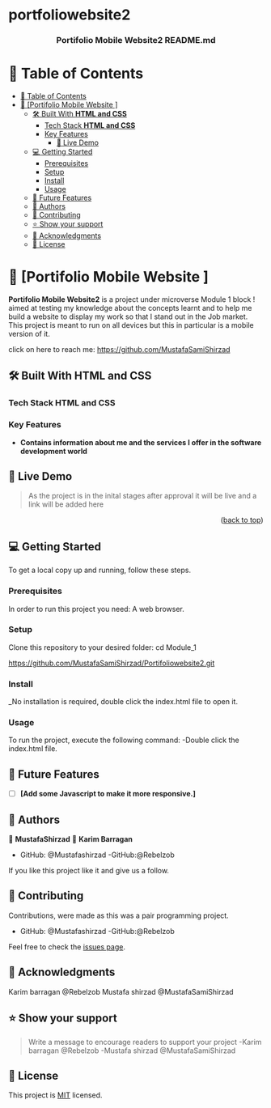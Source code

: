 # portfoliowebsite2
<a name="readme-top"></a>


<div align="center">
  

  <h3><b>Portifolio Mobile Website2 README.md</b></h3>

</div>

# 📗 Table of Contents

- [📗 Table of Contents](#-table-of-contents)
- [📖 \[Portifolio Mobile Website \] ](#-portifolio-mobile-website2--)
  - [🛠 Built With **HTML and CSS**](#-built-with-html-and-css)
    - [Tech Stack **HTML and CSS**](#tech-stack-html-and-css)
    - [Key Features ](#key-features-)
      - [🚀 Live Demo](#live-demo)
  - [💻 Getting Started ](#-getting-started-)
    - [Prerequisites](#prerequisites)
    - [Setup](#setup)
    - [Install](#install)
    - [Usage](#usage)
  - [🔭 Future Features ](#-future-features-)
  - [👥 Authors ](#-authors-)
  - [🤝 Contributing](#contributing)
  - [⭐️ Show your support](#support)
  - [🙏 Acknowledgments ](#-acknowledgments-)
  - [📝 License ](#-license-)


# 📖 [Portifolio Mobile Website ] <a name="about-project"></a>
**Portifolio Mobile Website2** is a project under microverse Module 1 block ! aimed at testing my knowledge about the concepts learnt and to help me build a website to display my work so that I stand out in the Job market.
This project is meant to run on all devices but this in particular is a mobile version of it.

click on here to reach me: https://github.com/MustafaSamiShirzad


## 🛠 Built With **HTML and CSS**

### Tech Stack **HTML and CSS**
### Key Features <a name="key-features"></a>
- **Contains information about me and the services I offer in the software development world**

## 🚀 Live Demo <a name="live-demo"></a>

> As the project is in the inital stages after approval it will be live and a link will be added here



<p align="right">(<a href="#readme-top">back to top</a>)</p>

## 💻 Getting Started <a name="getting-started"></a>

To get a local copy up and running, follow these steps.

### Prerequisites

In order to run this project you need: A web browser.
### Setup

Clone this repository to your desired folder:
cd Module_1 

https://github.com/MustafaSamiShirzad/Portifoliowebsite2.git

### Install

_No installation is required, double click the index.html file to open it.

### Usage

To run the project, execute the following command:
-Double click the index.html file.

## 🔭 Future Features <a name="future-features"></a>

- [ ] **[Add some Javascript to make it more responsive.]**

## 👥 Authors <a name="authors"></a>

👤 **MustafaShirzad**
👤 **Karim Barragan**

- GitHub: @Mustafashirzad
-GitHub:@Rebelzob


If you like this project like it and give us a follow.

## 🤝 Contributing <a name="contributing"></a>

Contributions, were made as this was a pair programming project.
- GitHub: @Mustafashirzad
-GitHub:@Rebelzob

Feel free to check the [issues page](../../issues/).

## 🙏 Acknowledgments <a name="acknowledgements"></a>

Karim barragan @Rebelzob
Mustafa shirzad @MustafaSamiShirzad

## ⭐️ Show your support <a name="support"></a>

> Write a message to encourage readers to support your project
-Karim barragan @Rebelzob
-Mustafa shirzad @MustafaSamiShirzad




## 📝 License <a name="license"></a>

This project is [MIT](./LICENSE) licensed.





